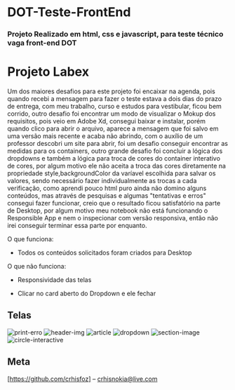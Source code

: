 # DOT-Teste-FrontEnd


### Projeto Realizado em html, css e javascript, para teste técnico vaga front-end DOT 


# Projeto Labex

Um dos maiores desafios para este projeto foi encaixar na agenda, pois quando recebi a mensagem para fazer o teste estava a dois dias do prazo de entrega, com meu trabalho, curso e estudos para vestibular, ficou bem corrido, outro desafio foi encontrar um modo de visualizar o Mokup dos requisitos, pois veio em Adobe Xd, consegui baixar e instalar, porém quando clico para abrir o arquivo, aparece a mensagem que foi salvo em uma versão mais recente e acaba não abrindo, com o auxílio de um professor descobri um site para abrir, foi um desafio conseguir encontrar as medidas para os containers, outro grande desafio foi concluir a lógica dos dropdowns e também a lógica para troca de cores do container interativo de cores, por algum motivo ele não aceita a troca das cores diretamente na propriedade style,backgroundColor da varíavel escolhida para salvar os valores, sendo necessário fazer individualmente as trocas a cada verificação, como aprendi pouco html puro ainda não domino alguns conteúdos, mas através de pesquisas e algumas "tentativas e erros" consegui fazer funcionar, creio que o resultado ficou satisfatório na parte de Desktop, por algum motivo meu notebook não está funcionando o Responsible App e nem o inspecionar com versão responsiva, então não irei conseguir terminar essa parte por enquanto.



O que funciona:

- Todos os conteúdos solicitados foram criados para Desktop

O que não funciona:

- Responsividade das telas

- Clicar no card aberto do Dropdown e ele fechar

## Telas
![print-erro](https://user-images.githubusercontent.com/89948060/209494504-957fc77b-01c9-401c-a340-ff474256e6df.png)
![header-img](https://user-images.githubusercontent.com/89948060/209494503-d6e13135-6927-441b-99ea-a17457a7385c.png)
![article](https://user-images.githubusercontent.com/89948060/209494498-18c9651a-6408-4c01-a1a4-0a2169eb642e.png)
![dropdown](https://user-images.githubusercontent.com/89948060/209494500-0edbaee8-687e-4faf-a56f-6aa78c915672.png)
![section-image](https://user-images.githubusercontent.com/89948060/209494505-f1abf3bf-6314-4e06-9611-4763f83383bd.png)
![circle-interactive](https://user-images.githubusercontent.com/89948060/209494499-9668d1d2-5aef-497d-9e6d-22561da8a722.png)

## Meta

[https://github.com/crhisfoz] – crhisnokia@live.com

